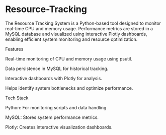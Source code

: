 # Resource-Tracking
The Resource Tracking System is a Python-based tool designed to monitor real-time CPU and memory usage. Performance metrics are stored in a MySQL database and visualized using interactive Plotly dashboards, enabling efficient system monitoring and resource optimization.


Features

Real-time monitoring of CPU and memory usage using psutil.

Data persistence in MySQL for historical tracking.

Interactive dashboards with Plotly for analysis.

Helps identify system bottlenecks and optimize performance.


Tech Stack

Python: For monitoring scripts and data handling.

MySQL: Stores system performance metrics.

Plotly: Creates interactive visualization dashboards.
